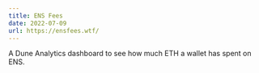 ```yaml
---
title: ENS Fees
date: 2022-07-09
url: https://ensfees.wtf/
---
```


A Dune Analytics dashboard to see how much ETH a wallet has spent on ENS.
